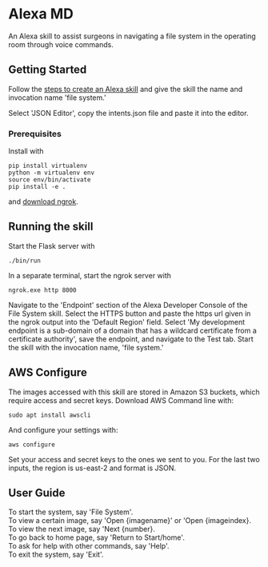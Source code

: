 # Alexa MD

An Alexa skill to assist surgeons in navigating a file system in the operating room through voice commands.

## Getting Started

Follow the [steps to create an Alexa skill](https://developer.amazon.com/docs/devconsole/create-a-skill-and-choose-the-interaction-model.html#create-a-new-skill) and give the skill the name and invocation name 'file system.'

Select 'JSON Editor', copy the intents.json file and paste it into the editor.

### Prerequisites

Install  with

```
pip install virtualenv
python -m virtualenv env
source env/bin/activate
pip install -e .
```
and [download ngrok](https://ngrok.com/download).


## Running the skill

Start the Flask server with

```
./bin/run
```

In a separate terminal, start the ngrok server with

```
ngrok.exe http 8000
```

Navigate to the 'Endpoint' section of the Alexa Developer Console of the File System skill. Select the HTTPS button and paste the https url given in the ngrok output into the 'Default Region' field. Select 'My development endpoint is a sub-domain of a domain that has a wildcard certificate from a certificate authority', save the endpoint, and navigate to the Test tab. Start the skill with the invocation name, 'file system.'

## AWS Configure

The images accessed with this skill are stored in Amazon S3 buckets, which require access and secret keys. 
Download AWS Command line with:

```
sudo apt install awscli
```

And configure your settings with:

```
aws configure
```

Set your access and secret keys to the ones we sent to you. For the last two inputs, the region is us-east-2 and format is JSON.

## User Guide
To start the system, say 'File System'.<br/>
To view a certain image, say 'Open {imagename}' or 'Open {imageindex}.<br/>
To view the next image, say 'Next {number}.<br/>
To go back to home page, say 'Return to Start/home'.<br/>
To ask for help with other commands, say 'Help'.<br/>
To exit the system, say 'Exit'.<br/>
